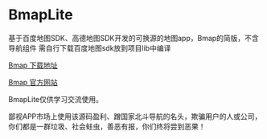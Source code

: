 # BmapLite

基于百度地图SDK、高德地图SDK开发的可换源的地图app，Bmap的简版，不含导航组件
需自行下载百度地图sdk放到项目lib中编译

[Bmap 下载地址](http://www.coolapk.com/apk/me.gfuil.bmap)

[Bmap 官方网站](http://www.bmap6.cn/)

BmapLite仅供学习交流使用。

鄙视APP市场上使用该源码盈利、蹭国家北斗导航的名头，欺骗用户的人或公司，你们都是一群垃圾、社会蛀虫，善恶有报，你们终将尝到恶果！
